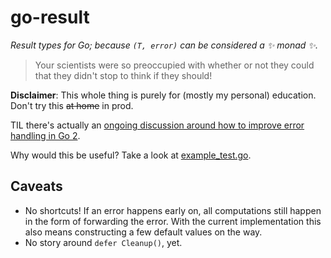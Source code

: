# go-result

_Result types for Go; because `(T, error)` can be considered a ✨ monad ✨._

> Your scientists were so preoccupied with whether or not they could that they
> didn't stop to think if they should!

**Disclaimer**: This whole thing is purely for (mostly my personal) education.
Don't try this ~~at home~~ in prod.

TIL there's actually an [ongoing discussion around how to improve error
handling in Go
2](https://go.googlesource.com/proposal/+/master/design/go2draft-error-handling.md).

Why would this be useful? Take a look at [example_test.go](example_test.go).


## Caveats

 - No shortcuts! If an error happens early on, all computations still happen in
   the form of forwarding the error. With the current implementation this also
   means constructing a few default values on the way.
 - No story around `defer Cleanup()`, yet.
